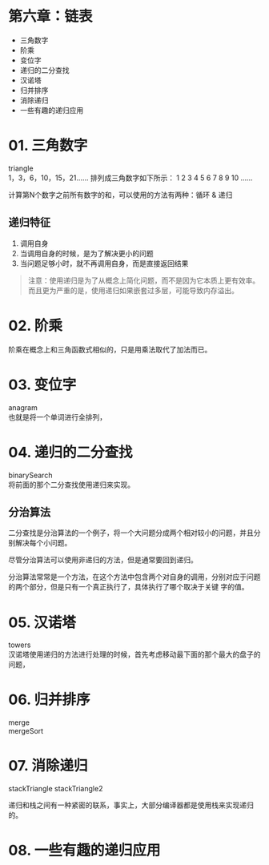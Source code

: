 # 第六章：链表
* 三角数字
* 阶乘
* 变位字
* 递归的二分查找
* 汉诺塔
* 归并排序
* 消除递归
* 一些有趣的递归应用


# 01. 三角数字
triangle  
1，3，6，10，15，21…… 排列成三角数字如下所示：
  1
  2 3
  4 5 6
  7 8 9 10
  ……

计算第N个数字之前所有数字的和，可以使用的方法有两种：循环 & 递归

## 递归特征
1) 调用自身
2) 当调用自身的时候，是为了解决更小的问题
3) 当问题足够小时，就不再调用自身，而是直接返回结果


  > 注意：使用递归是为了从概念上简化问题，而不是因为它本质上更有效率。
    而且更为严重的是，使用递归如果嵌套过多层，可能导致内存溢出。

# 02. 阶乘
阶乘在概念上和三角函数式相似的，只是用乘法取代了加法而已。

# 03. 变位字
anagram  
也就是将一个单词进行全排列，


# 04. 递归的二分查找
binarySearch  
将前面的那个二分查找使用递归来实现。
 ## 分治算法

 二分查找是分治算法的一个例子，将一个大问题分成两个相对较小的问题，并且分别解决每个小问题。

 尽管分治算法可以使用非递归的方法，但是通常要回到递归。

 分治算法常常是一个方法，在这个方法中包含两个对自身的调用，分别对应于问题的两个部分，但是只有一个真正执行了，具体执行了哪个取决于关键
 字的值。


# 05. 汉诺塔
towers  
汉诺塔使用递归的方法进行处理的时候，首先考虑移动最下面的那个最大的盘子的问题，


# 06. 归并排序
merge  
mergeSort

# 07. 消除递归
stackTriangle
stackTriangle2

递归和栈之间有一种紧密的联系，事实上，大部分编译器都是使用栈来实现递归的。


# 08. 一些有趣的递归应用


